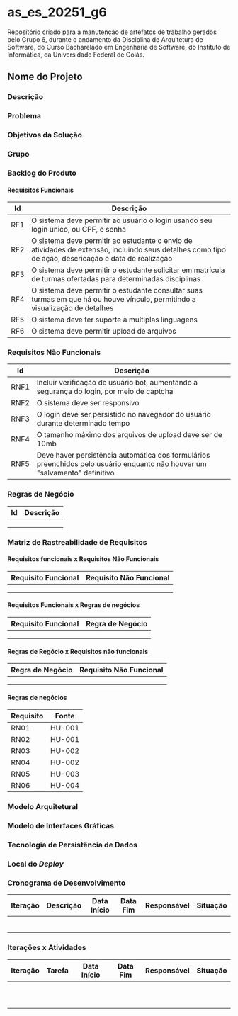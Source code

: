 # as_es_20251_g6
Repositório criado para a manutenção de artefatos de trabalho gerados pelo Grupo 6, durante o andamento da Disciplina de Arquitetura de Software, do Curso Bacharelado em Engenharia de Software, do Instituto de Informática, da Universidade Federal de Goiás.

## Nome do Projeto

### Descrição

### Problema

### Objetivos da Solução

### Grupo

### Backlog do Produto

#### Requisitos Funcionais

|Id|Descrição|
|---|---|
|RF1|O sistema deve permitir ao usuário o login usando seu login único, ou CPF, e senha|
|RF2|O sistema deve permitir ao estudante o envio de atividades de extensão, incluindo seus detalhes como tipo de ação, descricação e data de realização|
|RF3|O sistema deve permitir o estudante solicitar em matrícula de turmas ofertadas para determinadas disciplinas|
|RF4|O sistema deve permitir o estudante consultar suas turmas em que há ou houve vínculo, permitindo a visualização de detalhes|
|RF5|O sistema deve ter suporte à multiplas linguagens|
|RF6|O sistema deve permitir upload de arquivos|

### Requisitos Não Funcionais

|Id|Descrição|
|---|---|
|RNF1|Incluir verificação de usuário bot, aumentando a segurança do login, por meio de captcha|
|RNF2|O sistema deve ser responsivo|
|RNF3|O login deve ser persistido no navegador do usuário durante determinado tempo|
|RNF4|O tamanho máximo dos arquivos de upload deve ser de 10mb|
|RNF5|Deve haver persistência automática dos formulários preenchidos pelo usuário enquanto não houver um "salvamento" definitivo|


### Regras de Negócio

|Id|Descrição|
|---|---|
|||
|||
|||

### Matriz de Rastreabilidade de Requisitos

#### Requisitos funcionais x Requisitos Não Funcionais

|Requisito Funcional|Requisito Não Funcional|
|---|---|
|||
|||
|||

#### Requisitos Funcionais x Regras de negócios

|Requisito Funcional|Regra de Negócio|
|---|---|
|||
|||
|||

#### Regras de Regócio x Requisitos não funcionais

|Regra de Negócio|Requisito Não Funcional|
|---|---|
|||
|||
|||

#### Regras de negócios

|Requisito|Fonte|
|---|---|
|RN01|HU-001|
|RN02|HU-001|
|RN03|HU-002|
|RN04|HU-002|
|RN05|HU-003|
|RN06|HU-004|

### Modelo Arquitetural

### Modelo de Interfaces Gráficas

### Tecnologia de Persistência de Dados

### Local do _Deploy_

### Cronograma de Desenvolvimento

|Iteração|Descrição|Data Início|Data Fim|Responsável|Situação|
|---|---|---|---|---|---|
|||||||
|||||||
|||||||
|||||||
|||||||
|||||||

### Iterações x Atividades

|Iteração|Tarefa|Data Início|Data Fim|Responsável|Situação|
|---|---|---|---|---|---|
|||||||
|||||||
|||||||
|||||||
|||||||
|||||||
|||||||
|||||||
|||||||
|||||||
